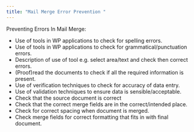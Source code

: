 ```yaml
---
title: "Mail Merge Error Prevention "
--- 
```

Preventing Errors In Mail Merge:

- Use of tools in WP applications to check for spelling errors.
- Use of tools in WP applications to check for grammatical/punctuation errors.
- Description of use of tool e.g. select area/text and check then correct errors.
- (Proof)read the documents to check if all the required information is present.
- Use of verification techniques to check for accuracy of data entry.
- Use of validation techniques to ensure data is sensible/acceptable.
- Check that the source document is correct
- Check that the correct merge fields are in the correct/intended place.
- Check for correct spacing when document is merged.
- Check merge fields for correct formatting that fits in with final document.